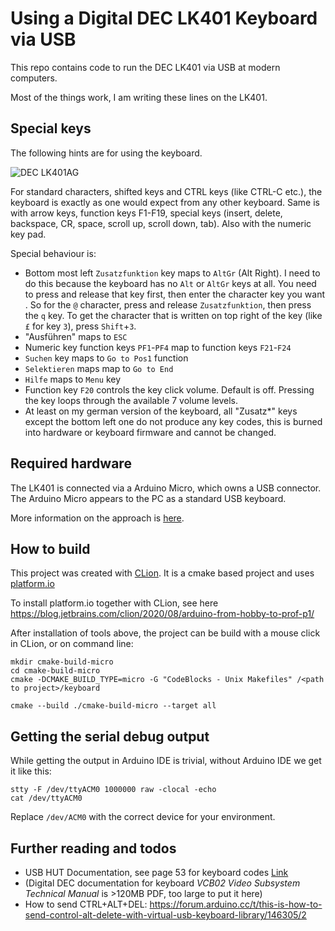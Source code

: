 # Using a Digital DEC LK401 Keyboard via USB
This repo contains code to run the DEC LK401 via USB
at modern computers.

Most of the things work, I am writing these lines
on the LK401.

## Special keys
The following hints are for using the keyboard.

![DEC LK401AG](./images/dec_lk_401.png)

For standard characters, shifted keys and CTRL keys (like
CTRL-C etc.), the keyboard is exactly as one would expect from
any other keyboard. Same is with arrow keys, function keys 
F1-F19, special keys (insert, delete, backspace, CR, space,
scroll up, scroll down, tab). Also with the numeric key pad.

Special behaviour is:
* Bottom most left ```Zusatzfunktion``` key maps to ```AltGr``` (Alt Right). 
  I need to do this because the keyboard has no ```Alt``` or ```AltGr``` keys at all.
  You need to press and release that key first, then enter the character key you want .
  So for the ```@``` character, press and release ```Zusatzfunktion```, then press the ```q``` key.
  To get the character that is written on top right of the key (like ```£``` for key ```3```), 
  press ```Shift```+```3```.
* "Ausführen" maps to ```ESC```
* Numeric key function keys ```PF1```-```PF4``` map to function keys 
 ```F21```-```F24```
* ```Suchen``` key maps to ```Go to Pos1``` function
* ```Selektieren``` maps map to ```Go to End```
* ```Hilfe``` maps to ```Menu``` key
* Function key ```F20``` controls the key click volume. Default is off. Pressing 
  the key loops through the available 7 volume levels.
* At least on my german version of the keyboard, all "Zusatz*" keys
  except the bottom left one do not produce any key codes, this
  is burned into hardware or keyboard firmware and cannot be changed.

## Required hardware
The LK401 is connected via a Arduino Micro, which
owns a USB connector. The Arduino Micro appears to
the PC as a standard USB keyboard.

More information on the approach is [here](http://spurtikus.de/posts/electronics-usb-keyboard/).

## How to build
This project was created with [CLion](https://www.jetbrains.com/clion/).
It is a cmake based project and uses [platform.io](https://platformio.org/)

To install platform.io together with CLion, see here
https://blog.jetbrains.com/clion/2020/08/arduino-from-hobby-to-prof-p1/

After installation of tools above, the project can be build
with a mouse click in CLion, or on command line:
```shell
mkdir cmake-build-micro
cd cmake-build-micro
cmake -DCMAKE_BUILD_TYPE=micro -G "CodeBlocks - Unix Makefiles" /<path to project>/keyboard

cmake --build ./cmake-build-micro --target all
```

## Getting the serial debug output
While getting the output in Arduino IDE is trivial,
without Arduino IDE we get it like this:
```shell
stty -F /dev/ttyACM0 1000000 raw -clocal -echo
cat /dev/ttyACM0
```
Replace ```/dev/ACM0``` with the correct device for your environment.

## Further reading and todos
* USB HUT Documentation, see page 53 for keyboard codes [Link](./doc/Hut1_12v2.pdf)
* (Digital DEC documentation for keyboard *VCB02 Video Subsystem Technical Manual*
  is >120MB PDF, too large to put it here)
* How to send CTRL+ALT+DEL: https://forum.arduino.cc/t/this-is-how-to-send-control-alt-delete-with-virtual-usb-keyboard-library/146305/2